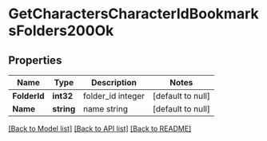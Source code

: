 # GetCharactersCharacterIdBookmarksFolders200Ok

## Properties
Name | Type | Description | Notes
------------ | ------------- | ------------- | -------------
**FolderId** | **int32** | folder_id integer | [default to null]
**Name** | **string** | name string | [default to null]

[[Back to Model list]](../README.md#documentation-for-models) [[Back to API list]](../README.md#documentation-for-api-endpoints) [[Back to README]](../README.md)

